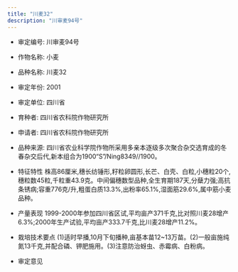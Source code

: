 ```yaml
---
title: "川麦32"
description: "川审麦94号"
---
```

* 审定编号:  川审麦94号

*  作物名称:  小麦

*  品种名称:  川麦32

*  审定年份:  2001

*  审定单位:  四川省

* 育种者:  四川省农科院作物研究所

*  申请者:  四川省农科院作物研究所

*  品种来源:  四川省农业科学院作物所采用多亲本逐级多次聚合杂交选育成的冬春杂交后代,新本组合为1900“S”/Ning8349//1900。

*  特征特性
株高86厘米,穗长纺锤形,籽粒卵圆形,长芒、白壳、白粒,小穗粒20个,穗粒数45粒,千粒重43.9克。中间偏穗数型品种,全生育期187天,分蘖力强;高抗条锈病;容重776克/升,粗蛋白质13.3%,出粉率65.1%,湿面筋29.6%,属中筋小麦品种。

*  产量表现
1999-2000年参加四川省区试,平均亩产371千克,比对照川麦28增产6.3%;2000年生产试验,平均亩产333.7千克,比川麦28增产11.2%。

*  栽培技术要点
(1)适时早播,10月下旬播种,亩基本苗12~13万苗。(2)一般亩施纯氮13千克,并配合磷、钾肥施用。(3)注意防治蚜虫、赤霉病、白粉病。

*  审定意见

